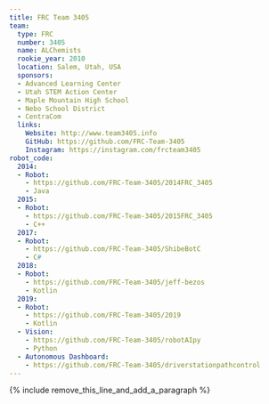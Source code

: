 ```yaml
---
title: FRC Team 3405
team:
  type: FRC
  number: 3405
  name: ALChemists
  rookie_year: 2010
  location: Salem, Utah, USA
  sponsors:
  - Advanced Learning Center
  - Utah STEM Action Center
  - Maple Mountain High School
  - Nebo School District
  - CentraCom
  links:
    Website: http://www.team3405.info
    GitHub: https://github.com/FRC-Team-3405
    Instagram: https://instagram.com/frcteam3405
robot_code:
  2014:
  - Robot:
    - https://github.com/FRC-Team-3405/2014FRC_3405
    - Java
  2015:
  - Robot:
    - https://github.com/FRC-Team-3405/2015FRC_3405
    - C++
  2017:
  - Robot:
    - https://github.com/FRC-Team-3405/ShibeBotC
    - C#
  2018:
  - Robot:
    - https://github.com/FRC-Team-3405/jeff-bezos
    - Kotlin
  2019:
  - Robot:
    - https://github.com/FRC-Team-3405/2019
    - Kotlin
  - Vision:
    - https://github.com/FRC-Team-3405/robotAIpy
    - Python
  - Autonomous Dashboard:
    - https://github.com/FRC-Team-3405/driverstationpathcontrol
---
```


{% include remove_this_line_and_add_a_paragraph %}
